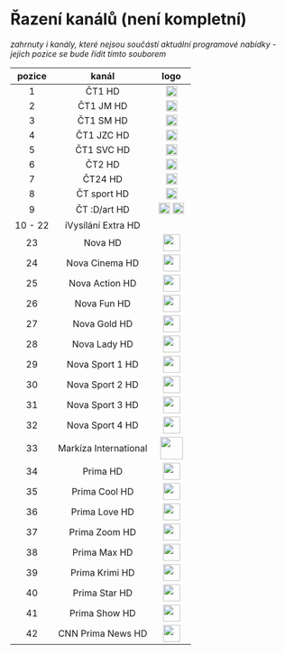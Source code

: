 <h1>Řazení kanálů (není kompletní)</h1>

*zahrnuty i kanály, které nejsou součástí aktuální programové nabídky - jejich pozice se bude řídit tímto souborem*


| pozice   | kanál        | logo       |
|:--------:|:------------:|:----------:|
| 1   | ČT1 HD     | <img height="20" src="https://i.imgur.com/qBlEbN3.png"/> |
| 2   | ČT1 JM HD     | <img height="20" src="https://i.imgur.com/qBlEbN3.png"/> |
| 3   | ČT1 SM HD     | <img height="20" src="https://i.imgur.com/qBlEbN3.png"/> |
| 4   | ČT1 JZC HD     | <img height="20" src="https://i.imgur.com/qBlEbN3.png"/> |
| 5   | ČT1 SVC HD     | <img height="20" src="https://i.imgur.com/qBlEbN3.png"/> |
| 6   | ČT2 HD     | <img height="20" src="https://telly.cz/wp-content/themes/telly/dist/images/channel/ct2.png"/> |
| 7   | ČT24 HD     | <img height="20" src="https://telly.cz/wp-content/themes/telly/dist/images/channel/ct24.png"/> |
| 8   | ČT sport HD     | <img height="20" src="https://telly.cz/wp-content/themes/telly/dist/images/channel/ct-sport.png"/> |
| 9   | ČT :D/art HD     | <img height="20" src="https://telly.cz/wp-content/themes/telly/dist/images/channel/ct-d.png"/> <img height="20" src="https://upload.wikimedia.org/wikipedia/commons/thumb/7/7f/%C4%8CT_Art_logo.svg/800px-%C4%8CT_Art_logo.svg.png"/> |
| 10 - 22   | iVysílání Extra HD     | <img height="15" src="https://ctfs.ceskatelevize.cz/static/v8.7/assets/images/ivysilani.40364905e6d8c597d722605b08a95b0d.svg"/> <img height="15" src="https://ctfs.ceskatelevize.cz/static/channels/ctsportextra.svg"/> <img height="15" src="https://ctfs.ceskatelevize.cz/static/channels/ct24plus.svg"/> |
| 23   | Nova HD     | <img height="30" src="https://telly.cz/wp-content/themes/telly/dist/images/channel/nova.png"/> |
| 24   | Nova Cinema HD     | <img height="30" src="https://telly.cz/wp-content/themes/telly/dist/images/channel/nova-cinema.png"/> |
| 25   | Nova Action HD     | <img height="30" src="https://telly.cz/wp-content/themes/telly/dist/images/channel/nova-action.png"/> |
| 26   | Nova Fun HD     | <img height="30" src="https://telly.cz/wp-content/themes/telly/dist/images/channel/nova-2-2.png"/> |
| 27   | Nova Gold HD     | <img height="30" src="https://telly.cz/wp-content/themes/telly/dist/images/channel/nova-gold.png"/> |
| 28   | Nova Lady HD     | <img height="30" src="https://telly.cz/wp-content/themes/telly/dist/images/channel/nova-lady.png"/> |
| 29   | Nova Sport 1 HD     | <img height="30" src="https://nova-ott-images-tn.ssl.cdn.cra.cz/r793x357/66798f44-eb1a-4d3a-978e-bc8b61002960"/> |
| 30   | Nova Sport 2 HD     | <img height="30" src="https://nova-ott-images-tn.ssl.cdn.cra.cz/r793x357/85dde7ee-785f-4c1e-94ae-544682f3044d"/> |
| 31   | Nova Sport 3 HD     | <img height="30" src="https://nova-ott-images-tn.ssl.cdn.cra.cz/r793x357/831c96ba-3854-45a7-ab02-f4b3268a836b"/> |
| 32   | Nova Sport 4 HD     | <img height="30" src="https://nova-ott-images-tn.ssl.cdn.cra.cz/r793x357/44d266e4-fbe9-41c0-9328-13ecfdc2132e"/> |
| 33   | Markíza International   | <img height="40" src="https://static.wikia.nocookie.net/logopedia/images/3/35/Mark%C3%ADza_International_%282022%29.svg/revision/latest/scale-to-width-down/250?cb=20220811"/> |
| 34   | Prima HD     | <img height="30" src="https://telly.cz/wp-content/themes/telly/dist/images/channel/prima.png"/> |
| 35   | Prima Cool HD     | <img height="30" src="https://upload.wikimedia.org/wikipedia/commons/5/50/Prima_Cool_logo_zelen%C3%A9.png"/> |
| 36   | Prima Love HD     | <img height="30" src="https://telly.cz/wp-content/themes/telly/dist/images/channel/prima-love.png"/> |
| 37   | Prima Zoom HD     | <img height="30" src="https://telly.cz/wp-content/themes/telly/dist/images/channel/prima-zoom.png"/> |
| 38   | Prima Max HD     | <img height="30" src="https://telly.cz/wp-content/themes/telly/dist/images/channel/prima-max.png"/> |
| 39   | Prima Krimi HD     | <img height="30" src="https://telly.cz/wp-content/themes/telly/dist/images/channel/prima-krimi.png"/> |
| 40   | Prima Star HD     | <img height="30" src="https://telly.cz/wp-content/themes/telly/dist/images/channel/prima-star.png"/> |
| 41   | Prima Show HD     | <img height="30" src="https://telly.cz/wp-content/themes/telly/dist/images/channel/prima-show.png"/> |
| 42   | CNN Prima News HD     | <img height="30" src="https://telly.cz/wp-content/themes/telly/dist/images/channel/cnn-prima-3.png"/> |
